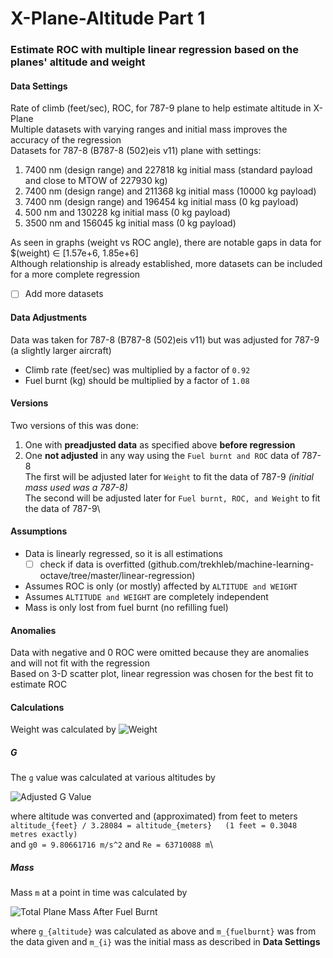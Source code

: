 # X-Plane-Altitude Part 1

### Estimate ROC with multiple linear regression based on the planes' altitude and weight

#### Data Settings
Rate of climb (feet/sec), ROC, for 787-9 plane to help estimate altitude in X-Plane\
Multiple datasets with varying ranges and initial mass improves the accuracy of the regression\
Datasets for 787-8 (B787-8 (502)eis v11) plane with settings:
  1. 7400 nm (design range) and 227818 kg initial mass (standard payload and close to MTOW of 227930 kg)
  2. 7400 nm (design range) and 211368 kg initial mass (10000 kg payload)
  3. 7400 nm (design range) and 196454 kg initial mass (0 kg payload)
  4. 500 nm and 130228 kg initial mass (0 kg payload)
  5. 3500 nm and 156045 kg initial mass (0 kg payload)
  
As seen in graphs (weight vs ROC angle), there are notable gaps in data for $(weight) ∈ [1.57e+6, 1.85e+6]\
Although relationship is already established, more datasets can be included for a more complete regression
- [ ] Add more datasets
  
#### Data Adjustments
Data was taken for 787-8 (B787-8 (502)eis v11) but was adjusted for 787-9 (a slightly larger aircraft)
  - Climb rate (feet/sec) was multiplied by a factor of `0.92`
  - Fuel burnt (kg) should be multiplied by a factor of `1.08`

#### Versions
Two versions of this was done:
  1. One with **preadjusted data** as specified above **before regression**
  2. One **not adjusted** in any way using the `Fuel burnt and ROC` data of 787-8\
The first will be adjusted later for `Weight` to fit the data of 787-9 *(initial mass used was a 787-8)*\
The second will be adjusted later for `Fuel burnt, ROC, and Weight` to fit the data of 787-9\

#### Assumptions
- Data is linearly regressed, so it is all estimations
  - [ ] check if data is overfitted (github.com/trekhleb/machine-learning-octave/tree/master/linear-regression)
- Assumes ROC is only (or mostly) affected by `ALTITUDE and WEIGHT`
- Assumes `ALTITUDE and WEIGHT` are completely independent
- Mass is only lost from fuel burnt (no refilling fuel)

#### Anomalies
Data with negative and 0 ROC were omitted because they are anomalies and will not fit with the regression\
Based on 3-D scatter plot, linear regression was chosen for the best fit to estimate ROC

#### Calculations
Weight was calculated by ![Weight](http://www.sciweavers.org/upload/Tex2Img_1588529175/render.png)

##### G
The `g` value was calculated at various altitudes by

![Adjusted G Value](http://www.sciweavers.org/upload/Tex2Img_1588474869/render.png)

where altitude was converted and (approximated) from feet to meters\
`altitude_{feet} / 3.28084 = altitude_{meters}   (1 feet = 0.3048 metres exactly)`\
and `g0 = 9.80661716 m/s^2` and `Re = 63710088 m`\

##### Mass
Mass `m` at a point in time was calculated by

![Total Plane Mass After Fuel Burnt](http://www.sciweavers.org/upload/Tex2Img_1588528905/render.png)

where `g_{altitude}` was calculated as above and `m_{fuelburnt}` was from the data given and `m_{i}` was the initial mass as described in **Data Settings**

